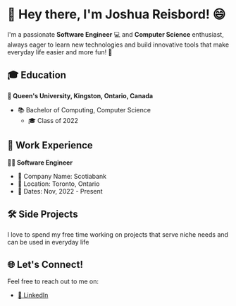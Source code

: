 # 👋 Hey there, I'm Joshua Reisbord! 😄

I'm a passionate **Software Engineer** 💻 and **Computer Science** enthusiast, always eager to learn new technologies and build innovative tools that make everyday life easier and more fun! 🚀

## 🎓 Education

**🏫 Queen's University, Kingston, Ontario, Canada**
- 📚 Bachelor of Computing, Computer Science
  - 🎓 Class of 2022

## 💼 Work Experience

**👨‍💻 Software Engineer**
- 🏢 Company Name: Scotiabank
- 📍 Location: Toronto, Ontario
- 📆 Dates: Nov, 2022 - Present

## 🛠️ Side Projects

I love to spend my free time working on projects that serve niche needs and can be used in everyday life

## 🌐 Let's Connect!

Feel free to reach out to me on:

- [🔗 LinkedIn](https://www.linkedin.com/in/joshuareisbord)
